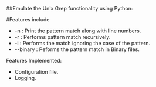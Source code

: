 ##Emulate the Unix Grep functionality using Python:

#Features include
*  -n : Print the pattern match along with line numbers.
*  -r : Performs pattern match recursively.
*  -i : Performs the match ignoring the case of the pattern.
*  --binary : Peforms the pattern match in Binary files.

Features Implemented:
* Configuration file.
* Logging.
